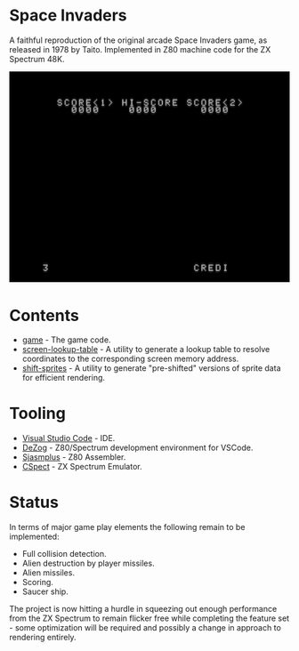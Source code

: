 # Space Invaders

A faithful reproduction of the original arcade Space Invaders game, as released in 1978 by Taito. Implemented in Z80 machine code for the ZX Spectrum 48K. 

![Current Status](docs/animation.gif)

# Contents

* [game](game) - The game code.
* [screen-lookup-table](screen-lookup-table) - A utility to generate a lookup table to resolve coordinates to the corresponding screen memory address.
* [shift-sprites](shift-sprites) - A utility to generate "pre-shifted" versions of sprite data for efficient rendering.

# Tooling

* [Visual Studio Code](https://code.visualstudio.com/) - IDE.
* [DeZog](https://github.com/maziac/DeZog) - Z80/Spectrum development environment for VSCode. 
* [Sjasmplus](https://github.com/z00m128/sjasmplus) - Z80 Assembler.
* [CSpect](https://mdf200.itch.io/cspect) - ZX Spectrum Emulator. 

# Status

In terms of major game play elements the following remain to be implemented:

* Full collision detection.
* Alien destruction by player missiles.
* Alien missiles.
* Scoring.
* Saucer ship.

The project is now hitting a hurdle in squeezing out enough performance from the ZX Spectrum to remain flicker free while completing the feature set - some optimization will be required and possibly a change in approach to rendering entirely.
